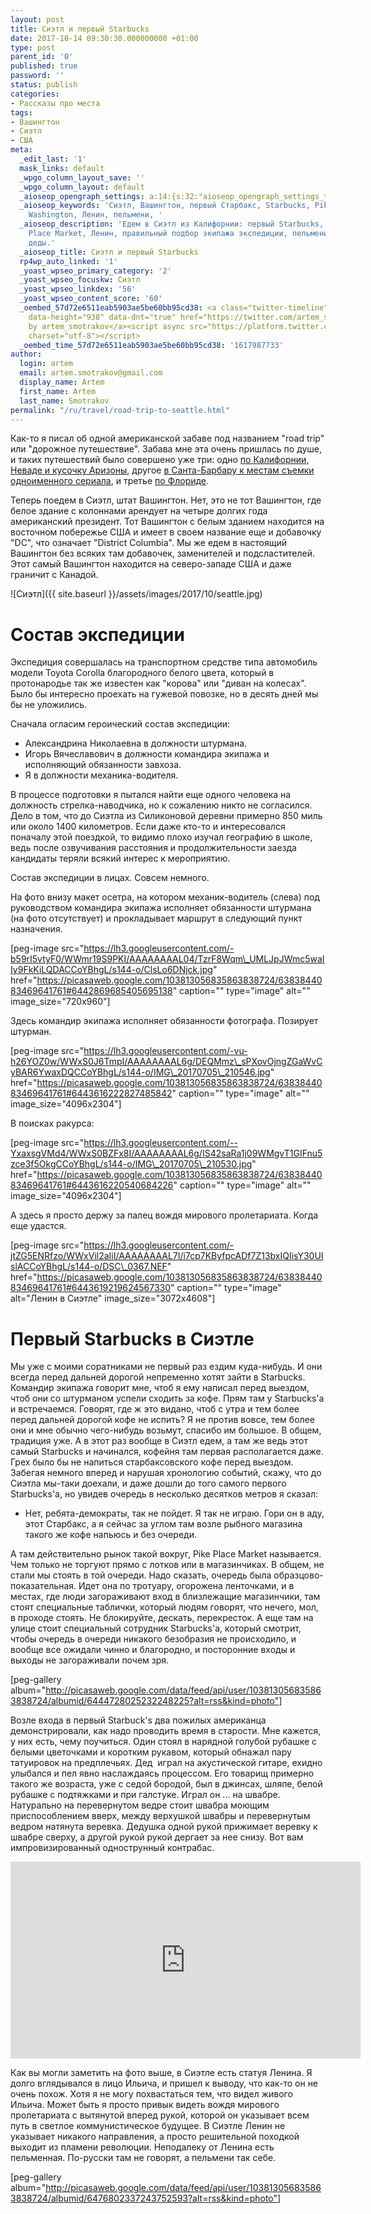 ```yaml
---
layout: post
title: Сиэтл и первый Starbucks
date: 2017-10-14 09:30:30.000000000 +01:00
type: post
parent_id: '0'
published: true
password: ''
status: publish
categories:
- Рассказы про места
tags:
- Вашингтон
- Сиэтл
- США
meta:
  _edit_last: '1'
  mask_links: default
  _wpgo_column_layout_save: ''
  _wpgo_column_layout: default
  _aioseop_opengraph_settings: a:14:{s:32:"aioseop_opengraph_settings_title";s:0:"";s:31:"aioseop_opengraph_settings_desc";s:0:"";s:36:"aioseop_opengraph_settings_customimg";s:0:"";s:37:"aioseop_opengraph_settings_imagewidth";s:0:"";s:38:"aioseop_opengraph_settings_imageheight";s:0:"";s:32:"aioseop_opengraph_settings_video";s:0:"";s:37:"aioseop_opengraph_settings_videowidth";s:0:"";s:38:"aioseop_opengraph_settings_videoheight";s:0:"";s:35:"aioseop_opengraph_settings_category";s:7:"article";s:34:"aioseop_opengraph_settings_section";s:0:"";s:30:"aioseop_opengraph_settings_tag";s:0:"";s:34:"aioseop_opengraph_settings_setcard";s:7:"summary";s:44:"aioseop_opengraph_settings_customimg_twitter";s:0:"";s:44:"aioseop_opengraph_settings_customimg_checker";s:1:"0";}
  _aioseop_keywords: 'Сиэтл, Вашингтон, первый Старбакс, Starbucks, Pike Place, Seattle,
    Washington, Ленин, пельмени, '
  _aioseop_description: 'Едем в Сиэтл из Калифорнии: первый Starbucks, рынок Pike
    Place Market, Ленин, правильный подбор экипажа экспедиции, пельмени и музыкальные
    деды.'
  _aioseop_title: Сиэтл и первый Starbucks
  rp4wp_auto_linked: '1'
  _yoast_wpseo_primary_category: '2'
  _yoast_wpseo_focuskw: Сиэтл
  _yoast_wpseo_linkdex: '56'
  _yoast_wpseo_content_score: '60'
  _oembed_57d72e6511eab5903ae5be60bb95cd38: <a class="twitter-timeline" data-width="625"
    data-height="938" data-dnt="true" href="https://twitter.com/artem_smotrakov?ref_src=twsrc%5Etfw">Tweets
    by artem_smotrakov</a><script async src="https://platform.twitter.com/widgets.js"
    charset="utf-8"></script>
  _oembed_time_57d72e6511eab5903ae5be60bb95cd38: '1617987733'
author:
  login: artem
  email: artem.smotrakov@gmail.com
  display_name: Artem
  first_name: Artem
  last_name: Smotrakov
permalink: "/ru/travel/road-trip-to-seattle.html"
---
```

Как-то я писал об одной американской забаве под названием "road trip" или "дорожное путешествие". Забава мне эта очень пришлась по душе, и таких путешествий было совершено уже три: одно [по Калифорнии, Неваде и кусочку Аризоны](https://blog.gypsyengineer.com/travel/trip-in-california-nevada-arizona.html), другое [в Санта-Барбару к местам съемки одноименного сериала](https://blog.gypsyengineer.com/travel/road-trip-to-santa-barbara.html), и третье [по Флориде](https://blog.gypsyengineer.com/travel/road-trip-in-florida-part-one.html).

Теперь поедем в Сиэтл, штат Вашингтон. Нет, это не тот Вашингтон, где белое здание с колоннами арендует на четыре долгих года американский президент. Тот Вашингтон с белым зданием находится на восточном побережье США и имеет в своем название еще и добавочку "DС", что означает "District Columbia". Мы же едем в настоящий Вашингтон без всяких там добавочек, заменителей и подсластителей. Этот самый Вашингтон находится на северо-западе США и даже граничит с Канадой.

![Сиэтл]({{ site.baseurl }}/assets/images/2017/10/seattle.jpg)

<!--more-->

# Состав экспедиции

Экспедиция совершалась на транспортном средстве типа автомобиль модели Toyota Corolla благородного белого цвета, который в протонародье так же известен как "корова" или "диван на колесах". Было бы интересно проехать на гужевой повозке, но в десять дней мы бы не уложились.

Сначала огласим героический состав экспедиции:

- Александрина Николаевна в должности штурмана.
- Игорь Вячеславович в должности командира экипажа и исполняющий обязанности завхоза.
- Я в должности механика-водителя.

В процессе подготовки я пытался найти еще одного человека на должность стрелка-наводчика, но к сожалению никто не согласился. Дело в том, что до Сиэтла из Силиконовой деревни примерно 850 миль или около 1400 километров. Если даже кто-то и интересовался поначалу этой поездкой, то видимо плохо изучал географию в школе, ведь после озвучивания расстояния и продолжительности заезда кандидаты теряли всякий интерес к мероприятию.

Состав экспедиции в лицах. Cовсем немного.

На фото внизу макет осетра, на котором механик-водитель (слева) под руководством командира экипажа исполняет обязанности штурмана (на фото отсутствует) и прокладывает маршрут в следующий пункт назначения.

[peg-image src="https://lh3.googleusercontent.com/-b59rI5vtyF0/WWmr19S9PKI/AAAAAAAAL04/TzrF8Wqm\_UMLJpJWmc5waIIy9FkKiLQDACCoYBhgL/s144-o/ClsLo6DNjck.jpg" href="https://picasaweb.google.com/103813056835863838724/6383844083469641761#6442869685405695138" caption="" type="image" alt="" image\_size="720x960"]

Здесь командир экипажа исполняет обязанности фотографа. Позирует штурман.

[peg-image src="https://lh3.googleusercontent.com/-vu-h26YOZ0w/WWxS0J6TmpI/AAAAAAAAL6g/DEQMmz\_sPXovOjngZGaWvCyBAR6YwaxDQCCoYBhgL/s144-o/IMG\_20170705\_210546.jpg" href="https://picasaweb.google.com/103813056835863838724/6383844083469641761#6443616222827485842" caption="" type="image" alt="" image\_size="4096x2304"]

В поисках ракурса:

[peg-image src="https://lh3.googleusercontent.com/--YxaxsgVMd4/WWxS0BZFx8I/AAAAAAAAL6g/IS42saRa1j09WMgvT1GIFnu5zce3f5OkgCCoYBhgL/s144-o/IMG\_20170705\_210530.jpg" href="https://picasaweb.google.com/103813056835863838724/6383844083469641761#6443616220540684226" caption="" type="image" alt="" image\_size="4096x2304"]

А здесь я просто держу за палец вождя мирового пролетариата. Когда еще удастся.

[peg-image src="https://lh3.googleusercontent.com/-jtZG5ENRfzo/WWxVil2aIiI/AAAAAAAAL7I/i7cp7KByfpcADf7Z13bxIQIisY30UIslACCoYBhgL/s144-o/DSC\_0367.NEF" href="https://picasaweb.google.com/103813056835863838724/6383844083469641761#6443619219624567330" caption="" type="image" alt="Ленин в Сиэтле" image\_size="3072x4608"]

# Первый Starbucks в Сиэтле

Мы уже с моими соратниками не первый раз ездим куда-нибудь. И они всегда перед дальней дорогой непременно хотят зайти в Starbucks. Командир экипажа говорит мне, чтоб я ему написал перед выездом, чтоб они со штурманом успели сходить за кофе. Прям там у Starbucks'а и встречаемся. Говорят, где ж это видано, чтоб с утра и тем более перед дальней дорогой кофе не испить? Я не против вовсе, тем более они и мне обычно чего-нибудь возьмут, спасибо им большое. В общем, традиция уже. А в этот раз вообще в Сиэтл едем, а там же ведь этот самый Starbucks и начинался, кофейня там первая располагается даже. Грех было бы не напиться старбаксовского кофе перед выездом. Забегая немного вперед и нарушая хронологию событий, скажу, что до Сиэтла мы-таки доехали, и даже дошли до того самого первого Starbucks'а, но увидев очередь в несколько десятков метров я сказал:

- Нет, ребята-демократы, так не пойдет. Я так не играю. Гори он в аду, этот Старбакс, а я сейчас за углом там возле рыбного магазина такого же кофе напьюсь и без очереди.

А там действительно рынок такой вокруг, Pike Place Market называется. Чем только не торгуют прямо с лотков или в магазинчиках. В общем, не стали мы стоять в той очереди. Надо сказать, очередь была образцово-показательная. Идет она по тротуару, огорожена ленточками, и в местах, где люди загораживают вход в близлежащие магазинчики, там стоят специальные таблички, который людям говорят, что нечего, мол, в проходе стоять. Не блокируйте, дескать, перекресток. А еще там на улице стоит специальный сотрудник Starbucks'а, который смотрит, чтобы очередь в очереди никакого безобразия не происходило, и вообще все ожидали чинно и благородно, и посторонние входы и выходы не загораживали почем зря.

[peg-gallery album="http://picasaweb.google.com/data/feed/api/user/103813056835863838724/albumid/6444728025232248225?alt=rss&kind=photo"]

Возле входа в первый Starbuck's два пожилых американца демонстрировали, как надо проводить время в старости. Мне кажется, у них есть, чему поучиться. Один стоял в нарядной голубой рубашке с белыми цветочками и коротким рукавом, который обнажал пару татуировок на предплечьях. Дед &nbsp;играл на акустической гитаре, ехидно улыбался и пел явно наслаждаясь процессом. Его товарищ примерно такого же возраста, уже с седой бородой, был в джинсах, шляпе, белой рубашке с подтяжками и при галстуке. Играл он ... на швабре. Натурально на перевернутом ведре стоит швабра моющим приспособлением вверх, между верхушкой швабры и перевернутым ведром натянута веревка. Дедушка одной рукой прижимает веревку к швабре сверху, а другой рукой рукой дергает за нее снизу. Вот вам импровизированный однострунный контрабас.

<iframe src="https://www.youtube.com/embed/wfn0SVrS55I" width="560" height="315" frameborder="0" allowfullscreen="allowfullscreen"></iframe>

Как вы могли заметить на фото выше, в Сиэтле есть статуя Ленина. Я долго вглядывался в лицо Ильича, и пришел к выводу, что как-то он не очень похож. Хотя я не могу похвастаться тем, что видел живого Ильича. Может быть я просто привык видеть вождя мирового пролетариата с вытянутой вперед рукой, которой он указывает всем путь в светлое коммунистическое будущее. В Сиэтле Ленин не указывает никакого направления, а просто решительной походкой выходит из пламени революции. Неподалеку от Ленина есть пельменная. По-русски там не говорят, а пельмени так себе.

[peg-gallery album="http://picasaweb.google.com/data/feed/api/user/103813056835863838724/albumid/6476802337243752593?alt=rss&kind=photo"]

